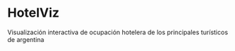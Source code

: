 HotelViz
========

Visualización interactiva de ocupación hotelera de los principales turísticos de argentina
